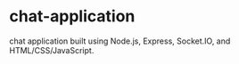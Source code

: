 # chat-application
chat application built using Node.js, Express, Socket.IO, and HTML/CSS/JavaScript.
